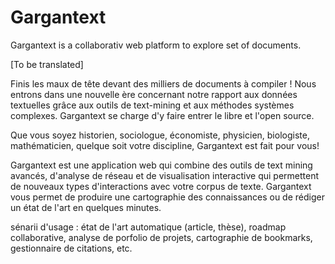 # Gargantext

Gargantext is a collaborativ web platform to explore set of documents.

[To be translated]

Finis les maux de tête devant des milliers de documents à compiler ! Nous
entrons dans une nouvelle ère concernant notre rapport aux données
textuelles grâce aux outils de text-mining et aux méthodes systèmes
complexes. Gargantext se charge d'y faire entrer le libre et l'open source.

Que vous soyez historien, sociologue, économiste, physicien, biologiste,
mathématicien, quelque soit votre discipline, Gargantext est fait pour
vous!

Gargantext est une application web qui combine des outils de text mining
avancés, d'analyse de réseau et de visualisation interactive qui
permettent de nouveaux types d'interactions avec votre corpus de texte.
Gargantext vous permet de produire une cartographie des connaissances ou
de rédiger un état de l'art en quelques minutes.

sénarii d'usage : état de l'art automatique (article, thèse),
roadmap collaborative, analyse de porfolio de projets, cartographie de
bookmarks, gestionnaire de citations, etc.


